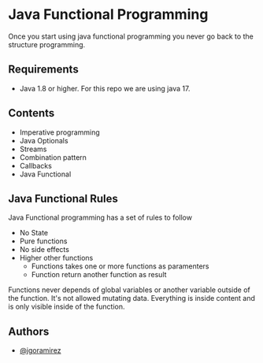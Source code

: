 # Java Functional Programming
Once you start using java functional programming 
you never go back to the structure programming.

## Requirements
- Java 1.8 or higher.
For this repo we are using java 17.

## Contents
- Imperative programming
- Java Optionals
- Streams
- Combination pattern
- Callbacks
- Java Functional

## Java Functional Rules
Java Functional programming has a set of rules to follow
- No State
- Pure functions
- No side effects
- Higher other functions
    - Functions takes one or more functions as paramenters
    - Function return another function as result

Functions never depends of global variables or another variable outside of the function.
It's not allowed mutating data.
Everything is inside content and is only visible inside of the function.

## Authors
- [@jgoramirez](https://github.com/jgoramirez)